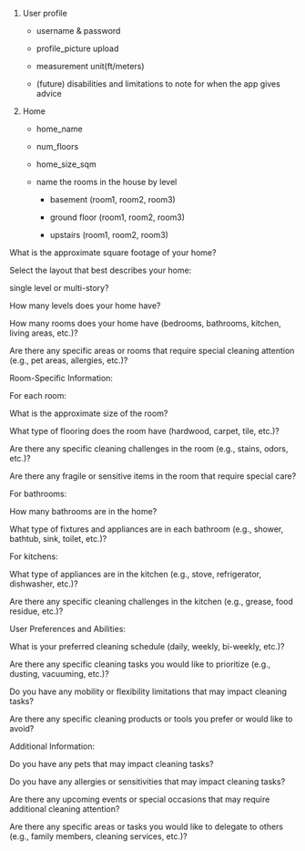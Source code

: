 1.  User profile&#x20;

    *   username & password

    *   profile\_picture upload

    *   measurement unit(ft/meters)

    *   (future) disabilities and limitations to note for when the app gives advice

2.  Home&#x20;

    *   home\_name

    *   num\_floors

    *   home\_size\_sqm

    *   name the rooms in the house by level

        *   basement (room1, room2, room3)

        *   ground floor (room1, room2, room3)

        *   upstairs (room1, room2, room3)

What is the approximate square footage of your home?

Select the layout that best describes your home:

single level or multi-story?

How many levels does your home have?

How many rooms does your home have (bedrooms, bathrooms, kitchen, living areas, etc.)?

Are there any specific areas or rooms that require special cleaning attention (e.g., pet areas, allergies, etc.)?

Room-Specific Information:

For each room:

What is the approximate size of the room?

What type of flooring does the room have (hardwood, carpet, tile, etc.)?

Are there any specific cleaning challenges in the room (e.g., stains, odors, etc.)?

Are there any fragile or sensitive items in the room that require special care?

For bathrooms:

How many bathrooms are in the home?

What type of fixtures and appliances are in each bathroom (e.g., shower, bathtub, sink, toilet, etc.)?

For kitchens:

What type of appliances are in the kitchen (e.g., stove, refrigerator, dishwasher, etc.)?

Are there any specific cleaning challenges in the kitchen (e.g., grease, food residue, etc.)?

User Preferences and Abilities:

What is your preferred cleaning schedule (daily, weekly, bi-weekly, etc.)?

Are there any specific cleaning tasks you would like to prioritize (e.g., dusting, vacuuming, etc.)?

Do you have any mobility or flexibility limitations that may impact cleaning tasks?

Are there any specific cleaning products or tools you prefer or would like to avoid?

Additional Information:

Do you have any pets that may impact cleaning tasks?

Do you have any allergies or sensitivities that may impact cleaning tasks?

Are there any upcoming events or special occasions that may require additional cleaning attention?

Are there any specific areas or tasks you would like to delegate to others (e.g., family members, cleaning services, etc.)?
